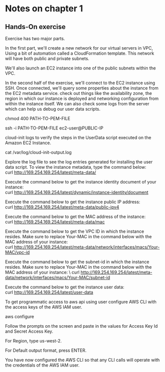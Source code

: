 # Notes on chapter 1

## Hands-On exercise

Exercise has two major parts.

In the first part, we'll create a new network for our virtual servers in VPC, 
Using a bit of automation called a CloudFormation template.
This network will have both public and private subnets.

We'll also launch an EC2 instance into one of the public subnets within the VPC.

In the second half of the exercise, we'll connect to the EC2 instance using SSH.
Once connected, we'll query some properties about the instance from the EC2 metadata service.
check out things like 
the availability zone,
the region in which our instance is deployed
and networking configuration from within the instance itself.
We can also check some logs from the server which can help us debug our user data scripts.

chmod 400 PATH-TO-PEM-FILE

ssh -i PATH-TO-PEM-FILE ec2-user@PUBLIC-IP

cloud-init logs to verify the steps in the UserData script executed on the Amazon EC2 Instance.

cat /var/log/cloud-init-output.log

Explore the log file to see the log entries generated for installing the user data script.
To view the instance metadata, type the command below: \
curl http://169.254.169.254/latest/meta-data/

Execute the command below to get the instance identity document of your instance: \
curl http://169.254.169.254/latest/dynamic/instance-identity/document

Execute the command below to get the instance public IP address: \
curl http://169.254.169.254/latest/meta-data/public-ipv4

Execute the command below to get the MAC address of the instance: \
curl http://169.254.169.254/latest/meta-data/mac

Execute the command below to get the VPC ID in which the instance resides. Make sure to replace Your-MAC in the command below with the MAC address of your instance: \
curl http://169.254.169.254/latest/meta-data/network/interfaces/macs/Your-MAC/vpc-id

Execute the command below to get the subnet-id in which the instance resides. Make sure to replace Your-MAC in the command below with the MAC address of your instance: \ 
curl http://169.254.169.254/latest/meta-data/network/interfaces/macs/Your-MAC/subnet-id

Execute the command below to get the instance user data: \
curl http://169.254.169.254/latest/user-data

To get programmatic access to aws api using user configure AWS CLI with the access keys of the AWS IAM user.

aws configure

Follow the prompts on the screen and paste in the values for Access Key Id and Secret Access Key.

For Region, type us-west-2.

For Default output format, press ENTER.

You have now configured the AWS CLI so that any CLI calls will operate with the credentials of the AWS IAM user.
